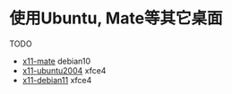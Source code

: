 # 使用Ubuntu, Mate等其它桌面

TODO

- [x11-mate](../DE/x11-mate/docker-compose.yml) debian10
- [x11-ubuntu2004](../DE/docker-compose.yml) xfce4
- [x11-debian11](../DE/x11-xfce/docker-compose.yml) xfce4
